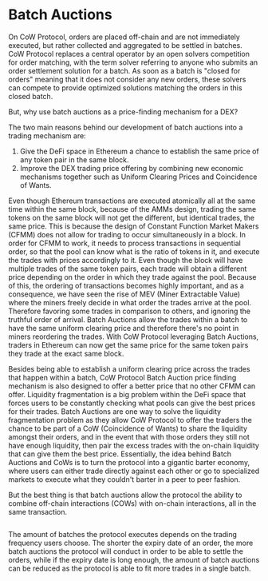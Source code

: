 # Batch Auctions

On CoW Protocol, orders are placed off-chain and are not immediately executed, but rather collected and aggregated to be settled in batches. CoW Protocol replaces a central operator by an open solvers competition for order matching, with the term solver referring to anyone who submits an order settlement solution for a batch. As soon as a batch is "closed for orders" meaning that it does not consider any new orders, these solvers can compete to provide optimized solutions matching the orders in this closed batch.

But, why use batch auctions as a price-finding mechanism for a DEX?

The two main reasons behind our development of batch auctions into a trading mechanism are:

1. Give the DeFi space in Ethereum a chance to establish the same price of any token pair in the same block.
2. Improve the DEX trading price offering by combining new economic mechanisms together such as Uniform Clearing Prices and Coincidence of Wants.

Even though Ethereum transactions are executed atomically all at the same time within the same block, because of the AMMs design, trading the same tokens on the same block will not get the different, but identical trades, the same price. This is because the design of Constant Function Market Makers (CFMM) does not allow for trading to occur simultaneously in a block. In order for CFMM to work, it needs to process transactions in sequential order, so that the pool can know what is the ratio of tokens in it, and execute the trades with prices accordingly to it. Even though the block will have multiple trades of the same token pairs, each trade will obtain a different price depending on the order in which they trade against the pool. Because of this, the ordering of transactions becomes highly important, and as a consequence, we have seen the rise of MEV (Miner Extractable Value) where the miners freely decide in what order the trades arrive at the pool. Therefore favoring some trades in comparison to others, and ignoring the truthful order of arrival. Batch Auctions allow the trades within a batch to have the same uniform clearing price and therefore there's no point in miners reordering the trades. With CoW Protocol leveraging Batch Auctions, traders in Ethereum can now get the same price for the same token pairs they trade at the exact same block.

Besides being able to establish a uniform clearing price across the trades that happen within a batch, CoW Protocol Batch Auction price finding mechanism is also designed to offer a better price that no other CFMM can offer. Liquidity fragmentation is a big problem within the DeFi space that forces users to be constantly checking what pools can give the best prices for their trades. Batch Auctions are one way to solve the liquidity fragmentation problem as they allow CoW Protocol to offer the traders the chance to be part of a CoW (Coincidence of Wants) to share the liquidity amongst their orders, and in the event that with those orders they still not have enough liquidity, then pair the excess trades with the on-chain liquidity that can give them the best price. Essentially, the idea behind Batch Auctions and CoWs is to turn the protocol into a gigantic barter economy, where users can either trade directly against each other or go to specialized markets to execute what they couldn't barter in a peer to peer fashion.

But the best thing is that batch auctions allow the protocol the ability to combine off-chain interactions (COWs) with on-chain interactions, all in the same transaction.

<figure><img src="../img/Batch auctions.png" alt="" /><figcaption></figcaption></figure>

The amount of batches the protocol executes depends on the trading frequency users choose. The shorter the expiry date of an order, the more batch auctions the protocol will conduct in order to be able to settle the orders, while if the expiry date is long enough, the amount of batch auctions can be reduced as the protocol is able to fit more trades in a single batch.
